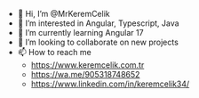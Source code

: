 - 👋 Hi, I’m @MrKeremCelik
- 👀 I’m interested in Angular, Typescript, Java
- 🌱 I’m currently learning Angular 17 
- 💞️ I’m looking to collaborate on new projects
- 📫 How to reach me
  - https://www.keremcelik.com.tr
  - https://wa.me/905318748652
  - https://www.linkedin.com/in/keremcelik34/


